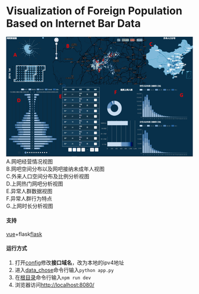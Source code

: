 Visualization of Foreign Population Based on Internet Bar Data
===
![image](https://github.com/YiShiChangAnLuan/images/blob/master/%E5%9F%BA%E4%BA%8E%E7%BD%91%E5%90%A7%E6%95%B0%E6%8D%AE%E5%AF%B9%E5%A4%96%E6%9D%A5%E4%BA%BA%E5%8F%A3%E5%88%86%E6%9E%90.png)  
A.网吧经营情况视图  
B.网吧空间分布以及网吧接纳未成年人视图  
C.外来人口空间分布及比例分析视图  
D.上网热门网吧分析视图  
E.异常人群数据视图  
F.异常人群行为特点  
G.上网时长分析视图  

#### 支持
[vue](https://cn.vuejs.org/)+flask[flask](http://flask.pocoo.org/)

#### 运行方式
 1. 打开[config](config/index.js)修改**接口域名**，改为本地的ipv4地址
 2. 进入[data_chose](data_chose)命令行输入`python app.py`
 3. 在[根目录](Visualization-of-Foreign-Population-Based-on-Internet-Bar-Data)命令行输入`npm run dev`
 4. 浏览器访问[http://localhost:8080/](http://localhost:8080/)
